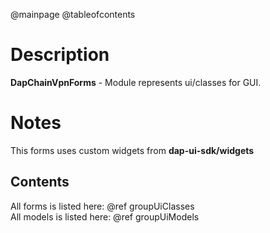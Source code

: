 @mainpage
@tableofcontents

# Description

**DapChainVpnForms** - Module represents ui/classes for GUI.<br>

# Notes

This forms uses custom widgets from **dap-ui-sdk/widgets**

## Contents

All forms is listed here: @ref groupUiClasses <br>
All models is listed here: @ref groupUiModels <br>
